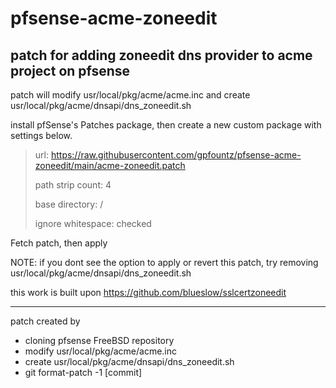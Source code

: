 # pfsense-acme-zoneedit
## patch for adding zoneedit dns provider to acme project on pfsense

patch will modify usr/local/pkg/acme/acme.inc and create usr/local/pkg/acme/dnsapi/dns_zoneedit.sh

install pfSense's Patches package, then create a new custom package with settings below.  
>url: https://raw.githubusercontent.com/gpfountz/pfsense-acme-zoneedit/main/acme-zoneedit.patch
>
>path strip count: 4
>
>base directory: /
>
>ignore whitespace: checked

Fetch patch, then apply

NOTE: if you dont see the option to apply or revert this patch, try removing usr/local/pkg/acme/dnsapi/dns_zoneedit.sh

this work is built upon https://github.com/blueslow/sslcertzoneedit

---

patch created by
- cloning pfsense FreeBSD repository
- modify usr/local/pkg/acme/acme.inc
- create usr/local/pkg/acme/dnsapi/dns_zoneedit.sh
- git format-patch -1 [commit]